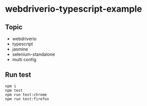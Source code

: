 # webdriverio-typescript-example

## Topic

- webdriverio
- typescript
- jasmine
- selenium-standalone
- multi config

## Run test

    npm i
    npm test
    npm run test:chrome
    npm run test:firefox
